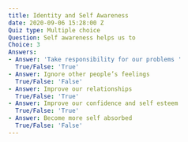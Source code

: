 ```yaml
---
title: Identity and Self Awareness
date: 2020-09-06 15:28:00 Z
Quiz type: Multiple choice
Question: Self awareness helps us to
Choice: 3
Answers:
- Answer: 'Take responsibility for our problems '
  True/False: 'True'
- Answer: Ignore other people’s feelings
  True/False: 'False'
- Answer: Improve our relationships
  True/False: 'True'
- Answer: Improve our confidence and self esteem
  True/False: 'True'
- Answer: Become more self absorbed
  True/False: 'False'
---
```


